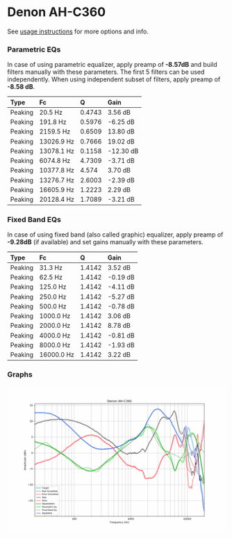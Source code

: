 # Denon AH-C360
See [usage instructions](https://github.com/jaakkopasanen/AutoEq#usage) for more options and info.

### Parametric EQs
In case of using parametric equalizer, apply preamp of **-8.57dB** and build filters manually
with these parameters. The first 5 filters can be used independently.
When using independent subset of filters, apply preamp of **-8.58 dB**.

| Type    | Fc         |      Q | Gain      |
|:--------|:-----------|:-------|:----------|
| Peaking | 20.5 Hz    | 0.4743 | 3.56 dB   |
| Peaking | 191.8 Hz   | 0.5976 | -6.25 dB  |
| Peaking | 2159.5 Hz  | 0.6509 | 13.80 dB  |
| Peaking | 13026.9 Hz | 0.7666 | 19.02 dB  |
| Peaking | 13078.1 Hz | 0.1158 | -12.30 dB |
| Peaking | 6074.8 Hz  | 4.7309 | -3.71 dB  |
| Peaking | 10377.8 Hz | 4.574  | 3.70 dB   |
| Peaking | 13276.7 Hz | 2.6003 | -2.39 dB  |
| Peaking | 16605.9 Hz | 1.2223 | 2.29 dB   |
| Peaking | 20128.4 Hz | 1.7089 | -3.21 dB  |

### Fixed Band EQs
In case of using fixed band (also called graphic) equalizer, apply preamp of **-9.28dB**
(if available) and set gains manually with these parameters.

| Type    | Fc         |      Q | Gain     |
|:--------|:-----------|:-------|:---------|
| Peaking | 31.3 Hz    | 1.4142 | 3.52 dB  |
| Peaking | 62.5 Hz    | 1.4142 | -0.19 dB |
| Peaking | 125.0 Hz   | 1.4142 | -4.11 dB |
| Peaking | 250.0 Hz   | 1.4142 | -5.27 dB |
| Peaking | 500.0 Hz   | 1.4142 | -0.78 dB |
| Peaking | 1000.0 Hz  | 1.4142 | 3.06 dB  |
| Peaking | 2000.0 Hz  | 1.4142 | 8.78 dB  |
| Peaking | 4000.0 Hz  | 1.4142 | -0.81 dB |
| Peaking | 8000.0 Hz  | 1.4142 | -1.93 dB |
| Peaking | 16000.0 Hz | 1.4142 | 3.22 dB  |

### Graphs
![](./Denon%20AH-C360.png)
